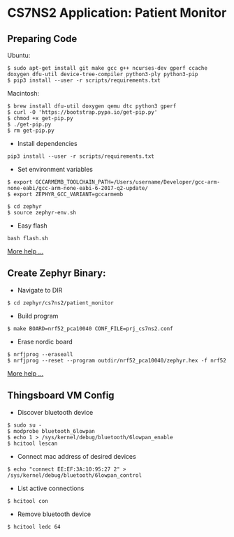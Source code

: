 # CS7NS2 Application: Patient Monitor

## Preparing Code
Ubuntu:
```
$ sudo apt-get install git make gcc g++ ncurses-dev gperf ccache doxygen dfu-util device-tree-compiler python3-ply python3-pip
$ pip3 install --user -r scripts/requirements.txt
```

Macintosh:
```
$ brew install dfu-util doxygen qemu dtc python3 gperf
$ curl -O 'https://bootstrap.pypa.io/get-pip.py'
$ chmod +x get-pip.py
$ ./get-pip.py
$ rm get-pip.py
```

* Install dependencies

```
pip3 install --user -r scripts/requirements.txt
```


* Set environment variables

```
$ export GCCARMEMB_TOOLCHAIN_PATH=/Users/username/Developer/gcc-arm-none-eabi/gcc-arm-none-eabi-6-2017-q2-update/
$ export ZEPHYR_GCC_VARIANT=gccarmemb
```


```
$ cd zephyr
$ source zephyr-env.sh
```


* Easy flash

```
bash flash.sh
```

[More help ...](https://gitlab.scss.tcd.ie/jdukes/cs7ns2/wikis/Zephyr_getting_started.md)

##  Create Zephyr Binary:

* Navigate to DIR

```
$ cd zephyr/cs7ns2/patient_monitor
```

* Build program

```
$ make BOARD=nrf52_pca10040 CONF_FILE=prj_cs7ns2.conf
```

* Erase nordic board

```
$ nrfjprog --eraseall
$ nrfjprog --reset --program outdir/nrf52_pca10040/zephyr.hex -f nrf52
```

[More help ...](https://gitlab.scss.tcd.ie/jdukes/cs7ns2/wikis/thingsboard_demo.md)


## Thingsboard VM Config

* Discover bluetooth device

```
$ sudo su -
$ modprobe bluetooth_6lowpan
$ echo 1 > /sys/kernel/debug/bluetooth/6lowpan_enable
$ hcitool lescan
```

* Connect mac address of desired devices

```
$ echo "connect EE:EF:3A:10:95:27 2" > /sys/kernel/debug/bluetooth/6lowpan_control
```

* List active connections

```
$ hcitool con
```

* Remove bluetooth device

```
$ hcitool ledc 64
```
